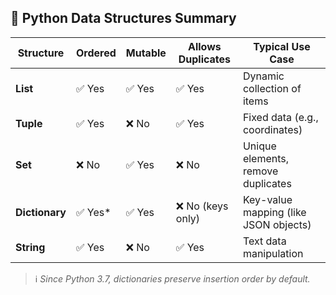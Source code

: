 ## 📌 Python Data Structures Summary

| Structure      | Ordered | Mutable | Allows Duplicates | Typical Use Case        |
|----------------|---------|---------|-------------------|-------------------------|
| **List**       | ✅ Yes  | ✅ Yes  | ✅ Yes             | Dynamic collection of items |
| **Tuple**      | ✅ Yes  | ❌ No   | ✅ Yes             | Fixed data (e.g., coordinates) |
| **Set**        | ❌ No   | ✅ Yes  | ❌ No              | Unique elements, remove duplicates |
| **Dictionary** | ✅ Yes* | ✅ Yes  | ❌ No (keys only)  | Key-value mapping (like JSON objects) |
| **String**     | ✅ Yes  | ❌ No   | ✅ Yes             | Text data manipulation |

> ℹ️ *Since Python 3.7, dictionaries preserve insertion order by default.*
